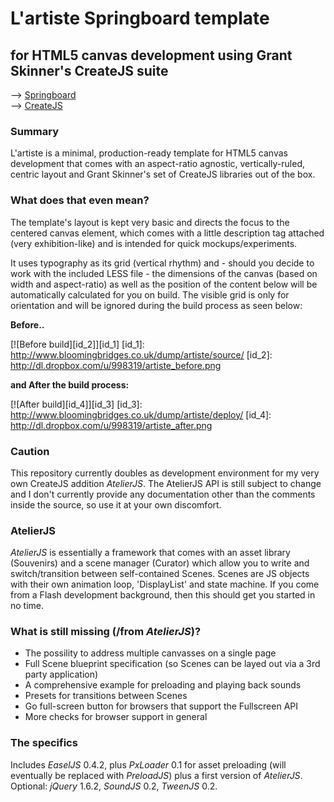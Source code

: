 
L'artiste Springboard template
==============================
for HTML5 canvas development using Grant Skinner's CreateJS suite
-----------------------------------------------------------------

--> [Springboard](https://github.com/soulwire/Springboard)  
--> [CreateJS](https://github.com/CreateJS) 

### Summary

L'artiste is a minimal, production-ready template for HTML5 canvas development that comes with an aspect-ratio agnostic, vertically-ruled, centric layout and Grant Skinner's set of CreateJS libraries out of the box.

### What does that even mean? 

The template's layout is kept very basic and directs the focus to the centered canvas element, which comes with a little description tag attached (very exhibition-like) and is intended for quick mockups/experiments. 

It uses typography as its grid (vertical rhythm) and - should you decide to work with the included LESS file - the dimensions of the canvas (based on width and aspect-ratio) as well as the position of the content below will be automatically calculated for you on build. The visible grid is only for orientation and will be ignored during the build process as seen below:

__Before..__

[![Before build][id_2]][id_1]
[id_1]: http://www.bloomingbridges.co.uk/dump/artiste/source/
[id_2]: http://dl.dropbox.com/u/998319/artiste_before.png

__and After the build process:__

[![After build][id_4]][id_3]
[id_3]: http://www.bloomingbridges.co.uk/dump/artiste/deploy/
[id_4]: http://dl.dropbox.com/u/998319/artiste_after.png

### Caution

This repository currently doubles as development environment for my very own CreateJS addition _AtelierJS_.
The AtelierJS API is still subject to change and I don't currently provide any documentation other than the comments inside the source, so use it at your own discomfort.

### AtelierJS

_AtelierJS_ is essentially a framework that comes with an asset library (Souvenirs) and a scene manager (Curator) which allow you to write and switch/transition between self-contained Scenes. Scenes are JS objects with their own animation loop, 'DisplayList' and state machine. If you come from a Flash development background, then this should get you started in no time.

### What is still missing (/from _AtelierJS_)?

* The possility to address multiple canvasses on a single page
* Full Scene blueprint specification (so Scenes can be layed out via a 3rd party application)
* A comprehensive example for preloading and playing back sounds
* Presets for transitions between Scenes
* Go full-screen button for browsers that support the Fullscreen API
* More checks for browser support in general

### The specifics

Includes _EaselJS_ 0.4.2, plus _PxLoader_ 0.1 for asset preloading (will eventually be replaced with _PreloadJS_) plus a first version of _AtelierJS_.
Optional: _jQuery_ 1.6.2, _SoundJS_ 0.2, _TweenJS_ 0.2.